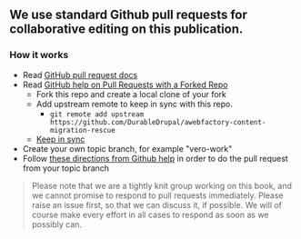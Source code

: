 ## We use standard Github pull requests for collaborative editing on this publication.

### How it works

* Read [GitHub pull request docs](https://help.github.com/articles/about-pull-requests/)
* Read [GitHub help on Pull Requests with a Forked Repo](https://help.github.com/articles/fork-a-repo/)
    * Fork this repo and create a local clone of your fork
    * Add upstream remote to keep in sync with this repo.
        * `git remote add upstream https://github.com/DurableDrupal/awebfactory-content-migration-rescue`
    * [Keep in sync](https://help.github.com/articles/syncing-a-fork/) 
* Create your own topic branch, for example "vero-work"
* Follow [these directions from Github help](https://help.github.com/articles/creating-a-pull-request-from-a-fork/) in order to do the pull request from your topic branch

> Please note that we are a tightly knit group working on this book, and we cannot promise to respond to pull requests immediately. Please raise an issue first, so that we can discuss it, if possible. We will of course make every effort in all cases to respond as soon as we possibly can.